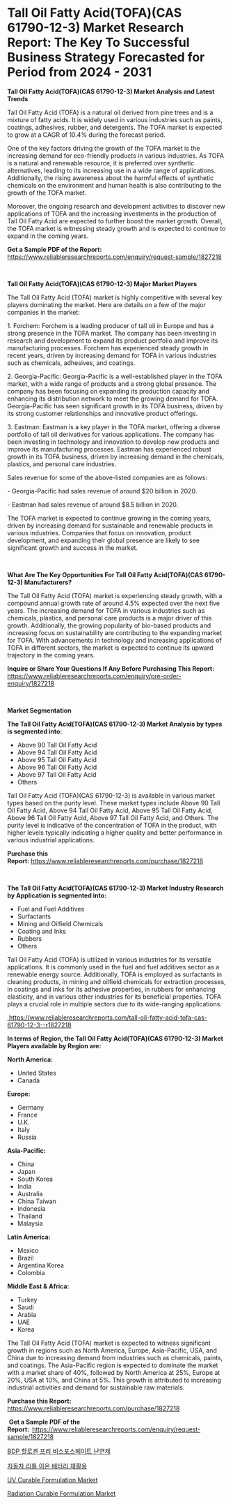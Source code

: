 <p><h1>Tall Oil Fatty Acid(TOFA)(CAS 61790-12-3) Market Research Report: The Key To Successful Business Strategy Forecasted for Period from 2024 - 2031</h1></p><p><strong>Tall Oil Fatty Acid(TOFA)(CAS 61790-12-3) Market Analysis and Latest Trends</strong></p>
<p><p>Tall Oil Fatty Acid (TOFA) is a natural oil derived from pine trees and is a mixture of fatty acids. It is widely used in various industries such as paints, coatings, adhesives, rubber, and detergents. The TOFA market is expected to grow at a CAGR of 10.4% during the forecast period. </p><p>One of the key factors driving the growth of the TOFA market is the increasing demand for eco-friendly products in various industries. As TOFA is a natural and renewable resource, it is preferred over synthetic alternatives, leading to its increasing use in a wide range of applications. Additionally, the rising awareness about the harmful effects of synthetic chemicals on the environment and human health is also contributing to the growth of the TOFA market.</p><p>Moreover, the ongoing research and development activities to discover new applications of TOFA and the increasing investments in the production of Tall Oil Fatty Acid are expected to further boost the market growth. Overall, the TOFA market is witnessing steady growth and is expected to continue to expand in the coming years.</p></p>
<p><strong>Get a Sample PDF of the Report:&nbsp;</strong> <a href="https://www.reliableresearchreports.com/enquiry/request-sample/1827218">https://www.reliableresearchreports.com/enquiry/request-sample/1827218</a></p>
<p>&nbsp;</p>
<p><strong>Tall Oil Fatty Acid(TOFA)(CAS 61790-12-3) Major Market Players</strong></p>
<p><p>The Tall Oil Fatty Acid (TOFA) market is highly competitive with several key players dominating the market. Here are details on a few of the major companies in the market:</p><p>1. Forchem: Forchem is a leading producer of tall oil in Europe and has a strong presence in the TOFA market. The company has been investing in research and development to expand its product portfolio and improve its manufacturing processes. Forchem has experienced steady growth in recent years, driven by increasing demand for TOFA in various industries such as chemicals, adhesives, and coatings.</p><p>2. Georgia-Pacific: Georgia-Pacific is a well-established player in the TOFA market, with a wide range of products and a strong global presence. The company has been focusing on expanding its production capacity and enhancing its distribution network to meet the growing demand for TOFA. Georgia-Pacific has seen significant growth in its TOFA business, driven by its strong customer relationships and innovative product offerings.</p><p>3. Eastman: Eastman is a key player in the TOFA market, offering a diverse portfolio of tall oil derivatives for various applications. The company has been investing in technology and innovation to develop new products and improve its manufacturing processes. Eastman has experienced robust growth in its TOFA business, driven by increasing demand in the chemicals, plastics, and personal care industries.</p><p>Sales revenue for some of the above-listed companies are as follows:</p><p>- Georgia-Pacific had sales revenue of around $20 billion in 2020.</p><p>- Eastman had sales revenue of around $8.5 billion in 2020.</p><p>The TOFA market is expected to continue growing in the coming years, driven by increasing demand for sustainable and renewable products in various industries. Companies that focus on innovation, product development, and expanding their global presence are likely to see significant growth and success in the market.</p></p>
<p>&nbsp;</p>
<p><strong>What Are The Key Opportunities For Tall Oil Fatty Acid(TOFA)(CAS 61790-12-3) Manufacturers?</strong></p>
<p><p>The Tall Oil Fatty Acid (TOFA) market is experiencing steady growth, with a compound annual growth rate of around 4.5% expected over the next five years. The increasing demand for TOFA in various industries such as chemicals, plastics, and personal care products is a major driver of this growth. Additionally, the growing popularity of bio-based products and increasing focus on sustainability are contributing to the expanding market for TOFA. With advancements in technology and increasing applications of TOFA in different sectors, the market is expected to continue its upward trajectory in the coming years.</p></p>
<p><strong>Inquire or Share Your Questions If Any Before Purchasing This Report:</strong> <a href="https://www.reliableresearchreports.com/enquiry/pre-order-enquiry/1827218">https://www.reliableresearchreports.com/enquiry/pre-order-enquiry/1827218</a></p>
<p>&nbsp;</p>
<p><strong>Market Segmentation</strong></p>
<p><strong>The Tall Oil Fatty Acid(TOFA)(CAS 61790-12-3) Market Analysis by types is segmented into:</strong></p>
<p><ul><li>Above 90 Tall Oil Fatty Acid</li><li>Above 94 Tall Oil Fatty Acid</li><li>Above 95 Tall Oil Fatty Acid</li><li>Above 96 Tall Oil Fatty Acid</li><li>Above 97 Tall Oil Fatty Acid</li><li>Others</li></ul></p>
<p><p>Tall Oil Fatty Acid (TOFA)(CAS 61790-12-3) is available in various market types based on the purity level. These market types include Above 90 Tall Oil Fatty Acid, Above 94 Tall Oil Fatty Acid, Above 95 Tall Oil Fatty Acid, Above 96 Tall Oil Fatty Acid, Above 97 Tall Oil Fatty Acid, and Others. The purity level is indicative of the concentration of TOFA in the product, with higher levels typically indicating a higher quality and better performance in various industrial applications.</p></p>
<p><strong>Purchase this Report:&nbsp;</strong><a href="https://www.reliableresearchreports.com/purchase/1827218">https://www.reliableresearchreports.com/purchase/1827218</a></p>
<p>&nbsp;</p>
<p><strong>The Tall Oil Fatty Acid(TOFA)(CAS 61790-12-3) Market Industry Research by Application is segmented into:</strong></p>
<p><ul><li>Fuel and Fuel Additives</li><li>Surfactants</li><li>Mining and Oilfield Chemicals</li><li>Coating and Inks</li><li>Rubbers</li><li>Others</li></ul></p>
<p><p>Tall Oil Fatty Acid (TOFA) is utilized in various industries for its versatile applications. It is commonly used in the fuel and fuel additives sector as a renewable energy source. Additionally, TOFA is employed as surfactants in cleaning products, in mining and oilfield chemicals for extraction processes, in coatings and inks for its adhesive properties, in rubbers for enhancing elasticity, and in various other industries for its beneficial properties. TOFA plays a crucial role in multiple sectors due to its wide-ranging applications.</p></p>
<p><a href="https://www.reliableresearchreports.com/tall-oil-fatty-acid-tofa-cas-61790-12-3--r1827218">&nbsp;https://www.reliableresearchreports.com/tall-oil-fatty-acid-tofa-cas-61790-12-3--r1827218</a></p>
<p><strong>In terms of Region, the Tall Oil Fatty Acid(TOFA)(CAS 61790-12-3) Market Players available by Region are:</strong></p>
<p>
    <p> <strong> North America: </strong>
        <ul>
            <li>United States</li>
            <li>Canada</li>
        </ul>
        </p> 
    <p> <strong> Europe: </strong>
        <ul>
            <li>Germany</li>
            <li>France</li>
            <li>U.K.</li>
            <li>Italy</li>
            <li>Russia</li>
        </ul>
        </p> 
    <p> <strong> Asia-Pacific: </strong>
        <ul>
            <li>China</li>
            <li>Japan</li>
            <li>South Korea</li>
            <li>India</li>
            <li>Australia</li>
            <li>China Taiwan</li>
            <li>Indonesia</li>
            <li>Thailand</li>
            <li>Malaysia</li>
        </ul>
        </p> 
    <p> <strong> Latin America: </strong>
        <ul>
            <li>Mexico</li>
            <li>Brazil</li>
            <li>Argentina Korea</li>
            <li>Colombia</li>
        </ul>
        </p> 
    <p> <strong> Middle East & Africa: </strong>
        <ul>
            <li>Turkey</li>
            <li>Saudi</li>
            <li>Arabia</li>
            <li>UAE</li>
            <li>Korea</li>
        </ul>
    </p>
    </p>
<p><p>The Tall Oil Fatty Acid (TOFA) market is expected to witness significant growth in regions such as North America, Europe, Asia-Pacific, USA, and China due to increasing demand from industries such as chemicals, paints, and coatings. The Asia-Pacific region is expected to dominate the market with a market share of 40%, followed by North America at 25%, Europe at 20%, USA at 10%, and China at 5%. This growth is attributed to increasing industrial activities and demand for sustainable raw materials.</p></p>
<p><strong>Purchase this Report: </strong><a href="https://www.reliableresearchreports.com/purchase/1827218">https://www.reliableresearchreports.com/purchase/1827218</a></p>
<p>&nbsp;<strong>Get a Sample PDF of the Report:&nbsp;&nbsp;</strong><a href="https://www.reliableresearchreports.com/enquiry/request-sample/1827218">https://www.reliableresearchreports.com/enquiry/request-sample/1827218</a></p>
<p><strong></strong></p>
<p><p><a href="https://github.com/ROBERTS65DAVID/Market-Research-Report-List-1/blob/main/3313089143676.md">BDP 할로겐 프리 비스포스페이트 난연제</a></p><p><a href="https://github.com/camron674/Market-Research-Report-List-1/blob/main/4333066143675.md">자동차 리튬 이온 배터리 재활용</a></p><p><a href="https://github.com/kpvmspce33/Market-Research-Report-List-1/blob/main/uv-curable-formulation-market.md">UV Curable Formulation Market</a></p><p><a href="https://github.com/goodweq44/Market-Research-Report-List-1/blob/main/radiation-curable-formulation-market.md">Radiation Curable Formulation Market</a></p></p>